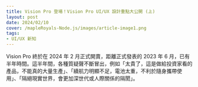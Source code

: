 ```yaml
---
title: Vision Pro 登場！Vision Pro UI/UX 設計重點大公開 (上)
layout: post
date: 2024/02/10
cover: /mapleRoyals-Node.js/images/article-image1.png
tags:
- UI/UX 新知
---
```

Vision Pro 終於在 2024 年 2 月正式開賣，距離正式發表的 2023 年 6 月，已有半年時間。這半年間，各種質疑聲不斷冒出，例如「太貴了，這是做給投資家看的產品，不能真的大量生產」、「續航力明顯不足，電池太重，不利於隨身攜帶使用」、「隔絕現實世界，會更加深世代或人際關係的隔閡」。